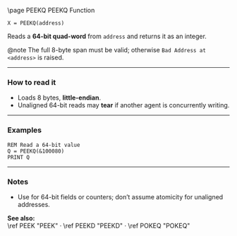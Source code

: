 \page PEEKQ PEEKQ Function
```basic
X = PEEKQ(address)
```

Reads a **64-bit quad-word** from `address` and returns it as an integer.


@note The full 8-byte span must be valid; otherwise `Bad Address at <address>` is raised.

---

### How to read it

- Loads 8 bytes, **little-endian**.
- Unaligned 64-bit reads may **tear** if another agent is concurrently writing.

---

### Examples
```basic
REM Read a 64-bit value
Q = PEEKQ(&100080)
PRINT Q
```

---

### Notes
- Use for 64-bit fields or counters; don’t assume atomicity for unaligned addresses.

**See also:**  
\ref PEEK "PEEK" · \ref PEEKD "PEEKD" · \ref POKEQ "POKEQ"